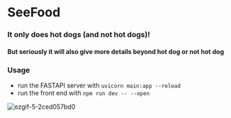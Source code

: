 # SeeFood
### It only does hot dogs (and not hot dogs)!
#### But seriously it will also give more details beyond hot dog or not hot dog
### Usage
- run the FASTAPI server with `uvicorn main:app --reload` 
- run the front end with `npm run dev -- --open`

![ezgif-5-2ced057bd0](https://github.com/JonathanPhillips/SeeFood/assets/7337212/37e41b48-44f4-437b-b5a8-14226c496aab)
